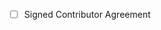 <!---
In order to be able to merge your change, we'll need you to sign our Contributor Agreement:
https://hazelcast.atlassian.net/wiki/spaces/COM/pages/6357071/Hazelcast+Contributor+Agreement

If you've signed already, please replace the "[ ]" with "[x]" in the checkbox below.
-->

- [ ] Signed Contributor Agreement
